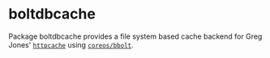 # boltdbcache

Package boltdbcache provides a file system based cache backend for Greg Jones' [`httpcache`](https://github.com/gregjones/httpcache) using [`coreos/bbolt`](https://github.com/coreos/bbolt).
